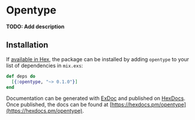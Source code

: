 # Opentype

**TODO: Add description**

## Installation

If [available in Hex](https://hex.pm/docs/publish), the package can be installed
by adding `opentype` to your list of dependencies in `mix.exs`:

```elixir
def deps do
  [{:opentype, "~> 0.1.0"}]
end
```

Documentation can be generated with [ExDoc](https://github.com/elixir-lang/ex_doc)
and published on [HexDocs](https://hexdocs.pm). Once published, the docs can
be found at [https://hexdocs.pm/opentype](https://hexdocs.pm/opentype).


